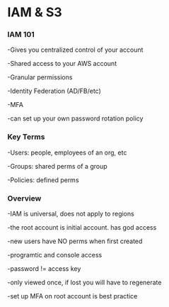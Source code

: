 # IAM & S3

### IAM 101

-Gives you centralized control of your account

-Shared access to your AWS account

-Granular permissions

-Identity Federation (AD/FB/etc)

-MFA

-can set up your own password rotation policy

### Key Terms

-Users: people, employees of an org, etc

-Groups: shared perms of a group

-Policies: defined perms

### Overview

-IAM is universal, does not apply to regions

-the root account is initial account. has god access

-new users have NO perms when first created

-programtic and console access

-password != access key

-only viewed once, if lost you will have to regenerate

-set up MFA on root account is best practice
